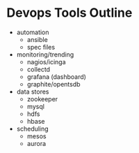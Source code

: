 # Devops Tools Outline

* automation
  * ansible
  * spec files
* monitoring/trending
  * nagios/icinga
  * collectd
  * grafana (dashboard)
  * graphite/opentsdb
* data stores
  * zookeeper
  * mysql
  * hdfs
  * hbase
* scheduling
  * mesos
  * aurora
